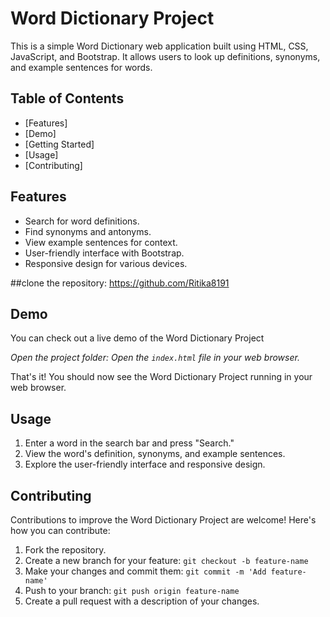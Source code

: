 # Word Dictionary Project

This is a simple Word Dictionary web application built using HTML, CSS, JavaScript, and Bootstrap. It allows users to look up definitions, synonyms, and example sentences for words.

## Table of Contents

- [Features]
- [Demo]
- [Getting Started]
- [Usage]
- [Contributing]

## Features

- Search for word definitions.
- Find synonyms and antonyms.
- View example sentences for context.
- User-friendly interface with Bootstrap.
- Responsive design for various devices.

##clone the repository: https://github.com/Ritika8191

## Demo

You can check out a live demo of the Word Dictionary Project

_Open the project folder:_
_Open the `index.html` file in your web browser._

That's it! You should now see the Word Dictionary Project running in your web browser.

## Usage

1. Enter a word in the search bar and press "Search."
2. View the word's definition, synonyms, and example sentences.
3. Explore the user-friendly interface and responsive design.

## Contributing

Contributions to improve the Word Dictionary Project are welcome! Here's how you can contribute:

1. Fork the repository.
2. Create a new branch for your feature: `git checkout -b feature-name`
3. Make your changes and commit them: `git commit -m 'Add feature-name'`
4. Push to your branch: `git push origin feature-name`
5. Create a pull request with a description of your changes.
